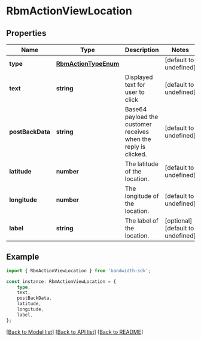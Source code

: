 # RbmActionViewLocation


## Properties

Name | Type | Description | Notes
------------ | ------------- | ------------- | -------------
**type** | [**RbmActionTypeEnum**](RbmActionTypeEnum.md) |  | [default to undefined]
**text** | **string** | Displayed text for user to click | [default to undefined]
**postBackData** | **string** | Base64 payload the customer receives when the reply is clicked. | [default to undefined]
**latitude** | **number** | The latitude of the location. | [default to undefined]
**longitude** | **number** | The longitude of the location. | [default to undefined]
**label** | **string** | The label of the location. | [optional] [default to undefined]

## Example

```typescript
import { RbmActionViewLocation } from 'bandwidth-sdk';

const instance: RbmActionViewLocation = {
    type,
    text,
    postBackData,
    latitude,
    longitude,
    label,
};
```

[[Back to Model list]](../README.md#documentation-for-models) [[Back to API list]](../README.md#documentation-for-api-endpoints) [[Back to README]](../README.md)
